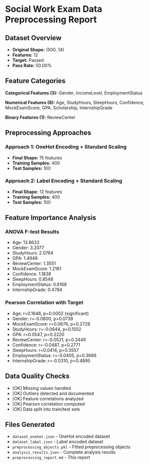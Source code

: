 # Social Work Exam Data Preprocessing Report

## Dataset Overview

- **Original Shape:** (500, 14)
- **Features:** 12
- **Target:** Passed
- **Pass Rate:** 50.00%

## Feature Categories

**Categorical Features (3):** Gender, IncomeLevel, EmploymentStatus

**Numerical Features (8):** Age, StudyHours, SleepHours, Confidence, MockExamScore, GPA, Scholarship, InternshipGrade

**Binary Features (1):** ReviewCenter

## Preprocessing Approaches

### Approach 1: OneHot Encoding + Standard Scaling
- **Final Shape:** 15 features
- **Training Samples:** 400
- **Test Samples:** 100

### Approach 2: Label Encoding + Standard Scaling
- **Final Shape:** 12 features
- **Training Samples:** 400
- **Test Samples:** 100

## Feature Importance Analysis

### ANOVA F-test Results
- Age: 13.8633
- Gender: 3.2077
- StudyHours: 2.0764
- GPA: 1.4949
- ReviewCenter: 1.3551
- MockExamScore: 1.2161
- Confidence: 1.1838
- SleepHours: 0.8548
- EmploymentStatus: 0.8168
- InternshipGrade: 0.4784

### Pearson Correlation with Target
- Age: r=0.1646, p=0.0002 (significant)
- Gender: r=-0.0800, p=0.0739
- MockExamScore: r=0.0676, p=0.2728
- StudyHours: r=-0.0644, p=0.1502
- GPA: r=0.0547, p=0.2220
- ReviewCenter: r=-0.0521, p=0.2449
- Confidence: r=-0.0487, p=0.2771
- SleepHours: r=0.0414, p=0.3557
- EmploymentStatus: r=-0.0405, p=0.3666
- InternshipGrade: r=-0.0310, p=0.4895

## Data Quality Checks

- [OK] Missing values handled
- [OK] Outliers detected and documented
- [OK] Feature correlations analyzed
- [OK] Pearson correlation computed
- [OK] Data split into train/test sets

## Files Generated

- `dataset_onehot.json` - OneHot encoded dataset
- `dataset_label.json` - Label encoded dataset
- `preprocessing_objects.pkl` - Fitted preprocessing objects
- `analysis_results.json` - Complete analysis results
- `preprocessing_report.md` - This report
